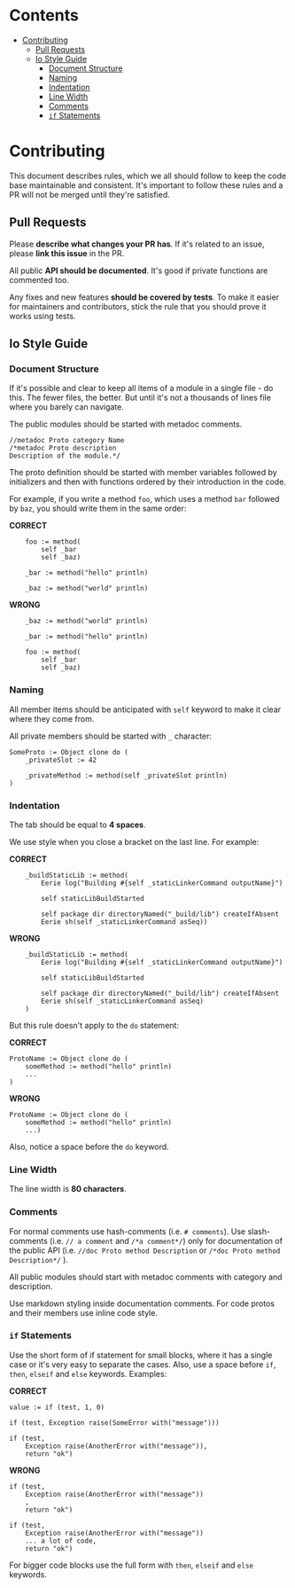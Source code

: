 # Contents

- [Contributing](#contributing)
    - [Pull Requests](#pull-requests)
    - [Io Style Guide](#io-style-guide)
        - [Document Structure](#document-structure)
        - [Naming](#naming)
        - [Indentation](#indentation)
        - [Line Width](#line-width)
        - [Comments](#comments)
        - [`if` Statements](#if-statements)

# Contributing

This document describes rules, which we all should follow to keep the code base
maintainable and consistent. It's important to follow these rules and a PR will
not be merged until they're satisfied.




## Pull Requests

Please **describe what changes your PR has**. If it's related to an issue,
please **link this issue** in the PR.

All public **API should be documented**. It's good if private functions are
commented too.

Any fixes and new features **should be covered by tests**. To make it easier for
maintainers and contributors, stick the rule that you should prove it works
using tests.




## Io Style Guide


### Document Structure

If it's possible and clear to keep all items of a module in a single file - do
this. The fewer files, the better. But until it's not a thousands of lines file
where you barely can navigate.

The public modules should be started with metadoc comments.

```
//metadoc Proto category Name
/*metadoc Proto description
Description of the module.*/
```

The proto definition should be started with member variables followed by
initializers and then with functions ordered by their introduction in the code.

For example, if you write a method `foo`, which uses a method `bar` followed by
`baz`, you should write them in the same order:

**CORRECT**
```Io
    foo := method(
        self _bar
        self _baz)

    _bar := method("hello" println)

    _baz := method("world" println)
```

**WRONG**
```Io
    _baz := method("world" println)

    _bar := method("hello" println)

    foo := method(
        self _bar
        self _baz)
```


### Naming

All member items should be anticipated with `self` keyword to make it clear
where they come from.

All private members should be started with `_` character:

```Io
SomeProto := Object clone do (
    _privateSlot := 42

    _privateMethod := method(self _privateSlot println)
)
```


### Indentation

The tab should be equal to **4 spaces**.

We use style when you close a bracket on the last line. For example:

**CORRECT**
```Io
    _buildStaticLib := method(
        Eerie log("Building #{self _staticLinkerCommand outputName}")

        self staticLibBuildStarted

        self package dir directoryNamed("_build/lib") createIfAbsent
        Eerie sh(self _staticLinkerCommand asSeq))
```

**WRONG**
```Io
    _buildStaticLib := method(
        Eerie log("Building #{self _staticLinkerCommand outputName}")

        self staticLibBuildStarted

        self package dir directoryNamed("_build/lib") createIfAbsent
        Eerie sh(self _staticLinkerCommand asSeq)
    )
```

But this rule doesn't apply to the `do` statement:

**CORRECT**
```Io
ProtoName := Object clone do (
    someMethod := method("hello" println)
    ...
)
```

**WRONG**
```Io
ProtoName := Object clone do (
    someMethod := method("hello" println)
    ...)
```

Also, notice a space before the `do` keyword.


### Line Width

The line width is **80 characters**.


### Comments

For normal comments use hash-comments (i.e. `# comments`). Use slash-comments
(i.e. `// a comment` and `/*a comment*/`) only for documentation of the public
API (i.e. `//doc Proto method Description` or `/*doc Proto method Description*/`
).

All public modules should start with metadoc comments with category and
description.

Use markdown styling inside documentation comments. For code protos and their
members use inline code style.


### `if` Statements

Use the short form of if statement for small blocks, where it has a single case
or it's very easy to separate the cases. Also, use a space before `if`, `then`,
`elseif` and `else` keywords. Examples:

**CORRECT**
```Io
value := if (test, 1, 0)

if (test, Exception raise(SomeError with("message")))

if (test, 
    Exception raise(AnotherError with("message")),
    return "ok")
```

**WRONG**
```Io
if (test, 
    Exception raise(AnotherError with("message"))
    ,
    return "ok")

if (test, 
    Exception raise(AnotherError with("message"))
    ... a lot of code,
    return "ok")
```

For bigger code blocks use the full form with `then`, `elseif` and `else`
keywords.

